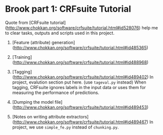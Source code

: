 # Brook part 1: CRFsuite Tutorial

Quote from [CRFsuite tutorial] (http://www.chokkan.org/software/crfsuite/tutorial.html#id528076) help me to clear tasks, outputs and scripts used in this project.

1. [Feature (attribute) generation] (http://www.chokkan.org/software/crfsuite/tutorial.html#id485365)

2. [Training] (http://www.chokkan.org/software/crfsuite/tutorial.html#id488968)

3. [Tagging] (http://www.chokkan.org/software/crfsuite/tutorial.html#id489402)
  In project, evalution section put here. (use `tageval.py` instead)
  When tagging, CRFsuite ignores labels in the input data or uses them for measuring the performance of predictions.

4. [Dumping the model file] (http://www.chokkan.org/software/crfsuite/tutorial.html#id489453)

5. [Notes on writing attribute extractors] (http://www.chokkan.org/software/crfsuite/tutorial.html#id489467)
In project, we use `simple_fe.py` instead of `chunking.py`.
